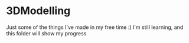# 3DModelling
Just some of the things I've made in my free time :) I'm still learning, and this folder will show my progress
